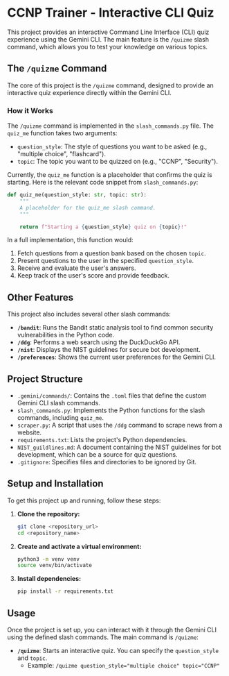 # CCNP Trainer - Interactive CLI Quiz

This project provides an interactive Command Line Interface (CLI) quiz experience using the Gemini CLI. The main feature is the `/quizme` slash command, which allows you to test your knowledge on various topics.

## The `/quizme` Command

The core of this project is the `/quizme` command, designed to provide an interactive quiz experience directly within the Gemini CLI.

### How it Works

The `/quizme` command is implemented in the `slash_commands.py` file. The `quiz_me` function takes two arguments:

-   `question_style`: The style of questions you want to be asked (e.g., "multiple choice", "flashcard").
-   `topic`: The topic you want to be quizzed on (e.g., "CCNP", "Security").

Currently, the `quiz_me` function is a placeholder that confirms the quiz is starting. Here is the relevant code snippet from `slash_commands.py`:

```python
def quiz_me(question_style: str, topic: str):
    """
    A placeholder for the quiz_me slash command.
    """

    return f"Starting a {question_style} quiz on {topic}!"
```

In a full implementation, this function would:

1.  Fetch questions from a question bank based on the chosen `topic`.
2.  Present questions to the user in the specified `question_style`.
3.  Receive and evaluate the user's answers.
4.  Keep track of the user's score and provide feedback.

## Other Features

This project also includes several other slash commands:

-   **`/bandit`**: Runs the Bandit static analysis tool to find common security vulnerabilities in the Python code.
-   **`/ddg`**: Performs a web search using the DuckDuckGo API.
-   **`/nist`**: Displays the NIST guidelines for secure bot development.
-   **`/preferences`**: Shows the current user preferences for the Gemini CLI.

## Project Structure

-   `.gemini/commands/`: Contains the `.toml` files that define the custom Gemini CLI slash commands.
-   `slash_commands.py`: Implements the Python functions for the slash commands, including `quiz_me`.
-   `scraper.py`: A script that uses the `/ddg` command to scrape news from a website.
-   `requirements.txt`: Lists the project's Python dependencies.
-   `NIST_guildlines.md`: A document containing the NIST guidelines for bot development, which can be a source for quiz questions.
-   `.gitignore`: Specifies files and directories to be ignored by Git.

## Setup and Installation

To get this project up and running, follow these steps:

1.  **Clone the repository:**
    ```bash
    git clone <repository_url>
    cd <repository_name>
    ```

2.  **Create and activate a virtual environment:**
    ```bash
    python3 -m venv venv
    source venv/bin/activate
    ```

3.  **Install dependencies:**
    ```bash
    pip install -r requirements.txt
    ```

## Usage

Once the project is set up, you can interact with it through the Gemini CLI using the defined slash commands. The main command is `/quizme`:

-   **`/quizme`**: Starts an interactive quiz. You can specify the `question_style` and `topic`.
    -   Example: `/quizme question_style="multiple choice" topic="CCNP"`